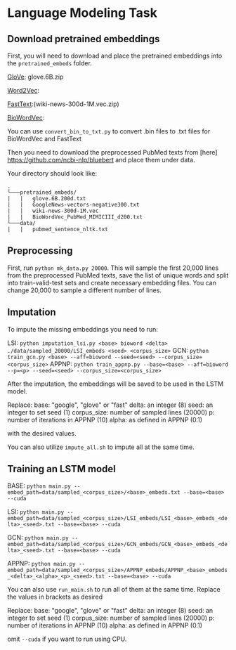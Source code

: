 # Language Modeling Task


## Download pretrained embeddings

First, you will need to download and place the pretrained embeddings into the `pretrained_embeds` folder.

[GloVe](https://nlp.stanford.edu/projects/glove/): glove.6B.zip

[Word2Vec](https://code.google.com/archive/p/word2vec/): 

[FastText](https://fasttext.cc/docs/en/english-vectors.html):(wiki-news-300d-1M.vec.zip)

[BioWordVec](https://github.com/ncbi-nlp/BioSentVec): 

You can use `convert_bin_to_txt.py` to convert .bin files to .txt files for BioWordVec and FastText

Then you need to download the preprocessed PubMed texts from [here] https://github.com/ncbi-nlp/bluebert and place them under data.

Your directory should look like:

```
.
└───pretrained_embeds/
|   |   glove.6B.200d.txt
|   |   GoogleNews-vectors-negative300.txt
|   |   wiki-news-300d-1M.vec
|   |   BioWordVec_PubMed_MIMICIII_d200.txt
└───data/
|   |   pubmed_sentence_nltk.txt

```


## Preprocessing

First, run `python mk_data.py 20000`. This will sample the first 20,000 lines from the preprocessed PubMed texts, save the list of unique words and split into train-valid-test sets and create necessary embedding files. You can change 20,000 to sample a different number of lines.

## Imputation

To impute the missing embeddings you need to run:

LSI: `python imputation_lsi.py <base> bioword <delta> ./data/sampled_20000/LSI_embeds <seed> <corpus_size>`
GCN: `python train_gcn.py <base> --aff=bioword --seed=<seed> --corpus_size=<corpus_size>`
APPNP: `python train_appnp.py --base=<base> --aff=bioword --p=<p> --seed=<seed> --corpus_size=<corpus_size>`

After the imputation, the embeddings will be saved to be used in the LSTM model.

Replace:
base: "google", "glove" or "fast"
delta: an integer (8)
seed: an integer to set seed (1)
corpus_size: number of sampled lines (20000)
p: number of iterations in APPNP (10)
alpha: as defined in APPNP (0.1)

with the desired values.

You can also utilize `impute_all.sh` to impute all at the same time.

## Training an LSTM model

BASE: `python main.py --embed_path=data/sampled_<corpus_size>/<base>_embeds.txt --base=<base> --cuda`

LSI: `python main.py --embed_path=data/sampled_<corpus_size>/LSI_embeds/LSI_<base>_embeds_<delta>_<seed>.txt --base=<base> --cuda`

GCN: `python main.py --embed_path=data/sampled_<corpus_size>/GCN_embeds/GCN_<base>_embeds_<delta>_<seed>.txt --base=<base> --cuda`

APPNP: `python main.py --embed_path=data/sampled_<corpus_size>/APPNP_embeds/APPNP_<base>_embeds_<delta>_<alpha>_<p>_<seed>.txt --base=<base> --cuda`

You can also use `run_main.sh` to run all of them at the same time. Replace the values in brackets as desired

Replace:
base: "google", "glove" or "fast"
delta: an integer (8)
seed: an integer to set seed (1)
corpus_size: number of sampled lines (20000)
p: number of iterations in APPNP (10)
alpha: as defined in APPNP (0.1)

omit `--cuda` if you want to run using CPU.